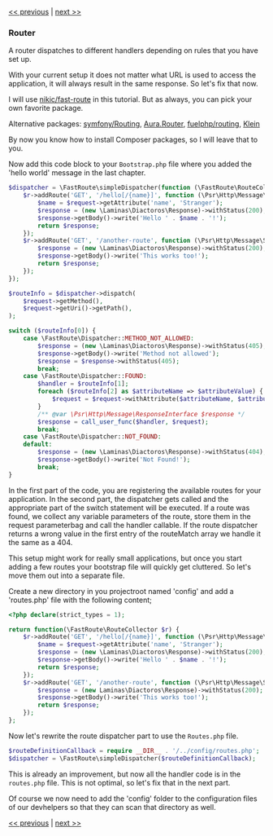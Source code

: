 [<< previous](05-http.md) | [next >>](07-dispatching-to-a-class.md)

### Router

A router dispatches to different handlers depending on rules that you have set up.

With your current setup it does not matter what URL is used to access the application, it will always result in the same
response. So let's fix that now.

I will use [nikic/fast-route](https://github.com/nikic/FastRoute) in this tutorial. But as always, you can pick your own
favorite package.

Alternative packages: [symfony/Routing](https://github.com/symfony/Routing), [Aura.Router](https://github.com/auraphp/Aura.Router), [fuelphp/routing](https://github.com/fuelphp/routing), [Klein](https://github.com/chriso/klein.php)

By now you know how to install Composer packages, so I will leave that to you.

Now add this code block to your `Bootstrap.php` file where you added the 'hello world' message in the last chapter.

```php
$dispatcher = \FastRoute\simpleDispatcher(function (\FastRoute\RouteCollector $r) {
    $r->addRoute('GET', '/hello[/{name}]', function (\Psr\Http\Message\ServerRequestInterface $request) {
        $name = $request->getAttribute('name', 'Stranger');
        $response = (new \Laminas\Diactoros\Response)->withStatus(200);
        $response->getBody()->write('Hello ' . $name . '!');
        return $response;
    });
    $r->addRoute('GET', '/another-route', function (\Psr\Http\Message\ServerRequestInterface $request) {
        $response = (new \Laminas\Diactoros\Response)->withStatus(200);
        $response->getBody()->write('This works too!');
        return $response;
    });
});

$routeInfo = $dispatcher->dispatch(
    $request->getMethod(),
    $request->getUri()->getPath(),
);

switch ($routeInfo[0]) {
    case \FastRoute\Dispatcher::METHOD_NOT_ALLOWED:
        $response = (new \Laminas\Diactoros\Response)->withStatus(405);
        $response->getBody()->write('Method not allowed');
        $response = $response->withStatus(405);
        break;
    case \FastRoute\Dispatcher::FOUND:
        $handler = $routeInfo[1];
        foreach ($routeInfo[2] as $attributeName => $attributeValue) {
            $request = $request->withAttribute($attributeName, $attributeValue);
        }
        /** @var \Psr\Http\Message\ResponseInterface $response */
        $response = call_user_func($handler, $request);
        break;
    case \FastRoute\Dispatcher::NOT_FOUND:
    default:
        $response = (new \Laminas\Diactoros\Response)->withStatus(404);
        $response->getBody()->write('Not Found!');
        break;
}
```

In the first part of the code, you are registering the available routes for your application. In the second part, the
dispatcher gets called and the appropriate part of the switch statement will be executed. If a route was found, 
we collect any variable parameters of the route, store them in the request parameterbag and call the handler callable.
If the route dispatcher returns a wrong value in the first entry of the routeMatch array we handle it the same as a 404.

This setup might work for really small applications, but once you start adding a few routes your bootstrap file will
quickly get cluttered. So let's move them out into a separate file.

Create a new directory in you projectroot named 'config' and add a 'routes.php' file with the following content;

```php
<?php declare(strict_types = 1);

return function(\FastRoute\RouteCollector $r) {
    $r->addRoute('GET', '/hello[/{name}]', function (\Psr\Http\Message\ServerRequestInterface $request) {
        $name = $request->getAttribute('name', 'Stranger');
        $response = (new \Laminas\Diactoros\Response)->withStatus(200);
        $response->getBody()->write('Hello ' . $name . '!');
        return $response;
    });
    $r->addRoute('GET', '/another-route', function (\Psr\Http\Message\ServerRequestInterface $request) {
        $response = (new Laminas\Diactoros\Response)->withStatus(200);
        $response->getBody()->write('This works too!');
        return $response;
    });
};
```

Now let's rewrite the route dispatcher part to use the `Routes.php` file.

```php
$routeDefinitionCallback = require __DIR__ . '/../config/routes.php';
$dispatcher = \FastRoute\simpleDispatcher($routeDefinitionCallback);
```

This is already an improvement, but now all the handler code is in the `routes.php` file. This is not optimal, so let's fix that in the next part.

Of course we now need to add the 'config' folder to the configuration files of our
devhelpers so that they can scan that directory as well.

[<< previous](05-http.md) | [next >>](07-dispatching-to-a-class.md)
